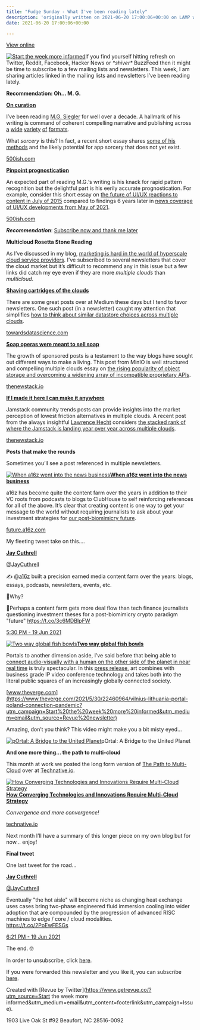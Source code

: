 ```yaml
---
title: "Fudge Sunday - What I've been reading lately"
description: 'originally written on 2021-06-20 17:00:06+00:00 on LAMP with vi, WordPress, Jekyll, Gatsby Cloud, Netlify, Revue, Substack, or Buttondown'
date: 2021-06-20 17:00:06+00:00

---
```


[View online](https://sunday.fudge.org/issues/fudge-sunday-what-i-ve-been-reading-lately-653166?utm_campaign=Issue&utm_content=view_in_browser&utm_medium=email&utm_source=Start+the+week+more+informed)

[![Start the week more informed](https://bucketeer-e05bbc84-baa3-437e-9518-adb32be77984.s3.amazonaws.com/public/images/a31a5f50-f536-4cf7-a9c4-880e83385316_1200x115.png "Start the week more informed")](https://substackcdn.com/image/fetch/f_auto,q_auto:good,fl_progressive:steep/https%3A%2F%2Fbucketeer-e05bbc84-baa3-437e-9518-adb32be77984.s3.amazonaws.com%2Fpublic%2Fimages%2Fa31a5f50-f536-4cf7-a9c4-880e83385316_1200x115.png)If you find yourself hitting refresh on Twitter, Reddit, Facebook, Hacker News or *\*shiver\** BuzzFeed then it might be time to subscribe to a few mailing lists and newsletters. This week, I am sharing articles linked in the mailing lists and newsletters I’ve been reading lately.

 **Recommendation: Oh... M. G.**

**[On curation](https://500ish.com/cut-copy-paste-highlight-864baece0965?utm_campaign=Start%20the%20week%20more%20informed&utm_medium=email&utm_source=Revue%20newsletter)**

I’ve been reading [M.G. Siegler](https://mgsiegler.com?utm_campaign=Start%20the%20week%20more%20informed&utm_medium=email&utm_source=Revue%20newsletter) for well over a decade. A hallmark of his writing is command of coherent compelling narrative and publishing across [a](https://twitter.com/mgsiegler?utm_campaign=Start%20the%20week%20more%20informed&utm_medium=email&utm_source=Revue%20newsletter) [wide](https://500ish.com/?utm_campaign=Start%20the%20week%20more%20informed&utm_medium=email&utm_source=Revue%20newsletter) [variety](https://5ish.org/?utm_campaign=Start%20the%20week%20more%20informed&utm_medium=email&utm_source=Revue%20newsletter) [of](https://mgs.blog?utm_campaign=Start%20the%20week%20more%20informed&utm_medium=email&utm_source=Revue%20newsletter) [formats](https://reviewinhaiku.com/?utm_campaign=Start%20the%20week%20more%20informed&utm_medium=email&utm_source=Revue%20newsletter).

What *sorcery* is this? In fact, a recent short essay shares [some of his methods](https://500ish.com/cut-copy-paste-highlight-864baece0965?utm_campaign=Start%20the%20week%20more%20informed&utm_medium=email&utm_source=Revue%20newsletter) and the likely potential for app sorcery that does not yet exist.

[500ish.com](https://500ish.com/cut-copy-paste-highlight-864baece0965?utm_campaign=Start%20the%20week%20more%20informed&utm_medium=email&utm_source=Revue%20newsletter)

**[Pinpoint prognostication](https://500ish.com/simple-smile-thumbs-up-8865f5912d84?utm_campaign=Start%20the%20week%20more%20informed&utm_medium=email&utm_source=Revue%20newsletter)**

An expected part of reading M.G.‘s writing is his knack for rapid pattern recognition but the delightful part is his eerily accurate prognostication. For example, consider this short essay on [the future of UI/UX reactions to content in July of 2015](https://500ish.com/simple-smile-thumbs-up-8865f5912d84?utm_campaign=Start%20the%20week%20more%20informed&utm_medium=email&utm_source=Revue%20newsletter) compared to findings 6 years later in [news coverage of UI/UX developments from May of 2021](https://www.theverge.com/2021/5/28/22458959/twitter-reactions-feature-facebook-sad-cheer?utm_campaign=Start%20the%20week%20more%20informed&utm_medium=email&utm_source=Revue%20newsletter).

[500ish.com](https://500ish.com/simple-smile-thumbs-up-8865f5912d84?utm_campaign=Start%20the%20week%20more%20informed&utm_medium=email&utm_source=Revue%20newsletter)

***Recommendation***: [Subscribe now and thank me later](https://5ish.org?utm_campaign=Start%20the%20week%20more%20informed&utm_medium=email&utm_source=Revue%20newsletter)

 **Multicloud Rosetta Stone Reading**

As I’ve discussed in my blog, [marketing is hard in the world of hyperscale cloud service providers](https://fudge.org/multicloud-march?utm_campaign=Start%20the%20week%20more%20informed&utm_medium=email&utm_source=Revue%20newsletter). I’ve subscribed to several newsletters that cover the cloud market but it’s difficult to recommend any in this issue but a few links did catch my eye even if they are more *multiple clouds* than *multicloud*.

**[Shaving cartridges of the clouds](https://towardsdatascience.com/datastore-choices-sql-vs-nosql-database-ebec24d56106?utm_campaign=Start%20the%20week%20more%20informed&utm_medium=email&utm_source=Revue%20newsletter)**

There are some great posts over at Medium these days but I tend to favor newsletters. One such post (in a newsletter) caught my attention that simplifies [how to think about similar datastore choices across multiple clouds](https://towardsdatascience.com/datastore-choices-sql-vs-nosql-database-ebec24d56106?utm_campaign=Start%20the%20week%20more%20informed&utm_medium=email&utm_source=Revue%20newsletter).

[towardsdatascience.com](https://towardsdatascience.com/datastore-choices-sql-vs-nosql-database-ebec24d56106?utm_campaign=Start%20the%20week%20more%20informed&utm_medium=email&utm_source=Revue%20newsletter)

**[Soap operas were meant to sell soap](https://thenewstack.io/an-architects-guide-to-multicloud/?utm_campaign=Start%20the%20week%20more%20informed&utm_medium=email&utm_source=Revue%20newsletter)**

The growth of sponsored posts is a testament to the way blogs have sought out different ways to make a living. This post from MinIO is well structured and compelling multiple clouds essay on [the rising popularity of object storage and overcoming a widening array of incompatible proprietary APIs](https://thenewstack.io/an-architects-guide-to-multicloud/?utm_campaign=Start%20the%20week%20more%20informed&utm_medium=email&utm_source=Revue%20newsletter). 

[thenewstack.io](https://thenewstack.io/an-architects-guide-to-multicloud/?utm_campaign=Start%20the%20week%20more%20informed&utm_medium=email&utm_source=Revue%20newsletter)

**[If I made it here I can make it anywhere](https://thenewstack.io/cdn-providers-rival-hyperscale-clouds-for-web-developers-deploying-jamstack/?utm_campaign=Start%20the%20week%20more%20informed&utm_medium=email&utm_source=Revue%20newsletter)**

Jamstack community trends posts can provide insights into the market perception of lowest friction alternatives in multiple clouds. A recent post from the always insightful [Lawrence Hecht](https://thenewstack.io/author/lawrence-hecht/?utm_campaign=Start%20the%20week%20more%20informed&utm_medium=email&utm_source=Revue%20newsletter) considers [the stacked rank of where the Jamstack is landing year over year across multiple clouds](https://thenewstack.io/cdn-providers-rival-hyperscale-clouds-for-web-developers-deploying-jamstack/?utm_campaign=Start%20the%20week%20more%20informed&utm_medium=email&utm_source=Revue%20newsletter).

[thenewstack.io](https://thenewstack.io/cdn-providers-rival-hyperscale-clouds-for-web-developers-deploying-jamstack/?utm_campaign=Start%20the%20week%20more%20informed&utm_medium=email&utm_source=Revue%20newsletter)

 **Posts that make the rounds**

Sometimes you’ll see a post referenced in multiple newsletters.

[![When a16z went into the news business](https://bucketeer-e05bbc84-baa3-437e-9518-adb32be77984.s3.amazonaws.com/public/images/efd83f47-4617-45f1-9b33-da53b798025b_600x314.png "When a16z went into the news business")](https://substackcdn.com/image/fetch/f_auto,q_auto:good,fl_progressive:steep/https%3A%2F%2Fbucketeer-e05bbc84-baa3-437e-9518-adb32be77984.s3.amazonaws.com%2Fpublic%2Fimages%2Fefd83f47-4617-45f1-9b33-da53b798025b_600x314.png)**[When a16z went into the news business](https://future.a16z.com/extinction-mining-ancient-innovation-future-solutions/?utm_campaign=Start%20the%20week%20more%20informed&utm_medium=email&utm_source=Revue%20newsletter)**

a16z has become quite the content farm over the years in addition to their VC roots from podcasts to blogs to ClubHouse to self reinforcing references for all of the above. It’s clear that creating content is one way to get your message to the world without requiring journalists to ask about your investment strategies for [our post-biomimicry future](https://future.a16z.com/extinction-mining-ancient-innovation-future-solutions/?utm_campaign=Start%20the%20week%20more%20informed&utm_medium=email&utm_source=Revue%20newsletter).

[future.a16z.com](https://future.a16z.com/extinction-mining-ancient-innovation-future-solutions/?utm_campaign=Start%20the%20week%20more%20informed&utm_medium=email&utm_source=Revue%20newsletter)

My fleeting tweet take on this….

**[Jay Cuthrell](https://twitter.com/JayCuthrell/status/1406363851151532035)**

[@JayCuthrell](https://twitter.com/JayCuthrell/status/1406363851151532035)

✍️ @[a16z](https://twitter.com/a16z) built a precision earned media content farm over the years: blogs, essays, podcasts, newsletters, events, etc.  
  
🤔Why?  
  
🔮Perhaps a content farm gets more deal flow than tech finance journalists questioning investment theses for a post-biomimicry crypto paradigm "future" <https://t.co/3c6MDBIpFW>

 [5:30 PM - 19 Jun 2021](https://twitter.com/JayCuthrell/status/1406363851151532035)

[![Two way global fish bowls](https://bucketeer-e05bbc84-baa3-437e-9518-adb32be77984.s3.amazonaws.com/public/images/3a0aa525-f80b-46a3-b0bf-c2070d02b226_600x314.jpeg "Two way global fish bowls")](https://substackcdn.com/image/fetch/f_auto,q_auto:good,fl_progressive:steep/https%3A%2F%2Fbucketeer-e05bbc84-baa3-437e-9518-adb32be77984.s3.amazonaws.com%2Fpublic%2Fimages%2F3a0aa525-f80b-46a3-b0bf-c2070d02b226_600x314.jpeg)**[Two way global fish bowls](https://www.theverge.com/2021/5/30/22460964/vilnius-lithuania-portal-poland-connection-pandemic?utm_campaign=Start%20the%20week%20more%20informed&utm_medium=email&utm_source=Revue%20newsletter)**

Portals to another dimension aside, I’ve said before that being able to [connect audio-visually with a human on the other side of the planet in near real time](https://fudge.org/airwaves-vs-airlines?utm_campaign=Start%20the%20week%20more%20informed&utm_medium=email&utm_source=Revue%20newsletter) is truly spectacular. In this [press release](https://vilniustech.lt/about-university/news/portal-an-interactive-bridge-to-unity-connects-two-countries/73472?nid=328416&utm_campaign=Start%20the%20week%20more%20informed&utm_medium=email&utm_source=Revue%20newsletter), art combines with business grade IP video conference technology and takes both into the literal public squares of an increasingly globally connected society.

[www.theverge.com](https://www.theverge.com/2021/5/30/22460964/vilnius-lithuania-portal-poland-connection-pandemic?utm_campaign=Start%20the%20week%20more%20informed&utm_medium=email&utm_source=Revue%20newsletter)

Amazing, don’t you think? This video might make you a bit misty eyed…

[![pOrtal: A Bridge to the United Planet](https://bucketeer-e05bbc84-baa3-437e-9518-adb32be77984.s3.amazonaws.com/public/images/574b2146-5867-426f-99d3-003203617964_600x338.jpeg "pOrtal: A Bridge to the United Planet")](https://substackcdn.com/image/fetch/f_auto,q_auto:good,fl_progressive:steep/https%3A%2F%2Fbucketeer-e05bbc84-baa3-437e-9518-adb32be77984.s3.amazonaws.com%2Fpublic%2Fimages%2F574b2146-5867-426f-99d3-003203617964_600x338.jpeg)pOrtal: A Bridge to the United Planet

 **And one more thing... the path to multi-cloud**

This month at work we posted the long form version of [The Path to Multi-Cloud](https://technative.io/the-path-to-multi-cloud-how-converging-technologies-and-innovations-require-multi-cloud-strategy/?utm_campaign=Start%20the%20week%20more%20informed&utm_medium=email&utm_source=Revue%20newsletter) over at [Technative.io](https://technative.io/the-path-to-multi-cloud-how-converging-technologies-and-innovations-require-multi-cloud-strategy/?utm_campaign=Start%20the%20week%20more%20informed&utm_medium=email&utm_source=Revue%20newsletter).

[![How Converging Technologies and Innovations Require Multi-Cloud Strategy](https://bucketeer-e05bbc84-baa3-437e-9518-adb32be77984.s3.amazonaws.com/public/images/9908d9ef-b507-4c4e-9617-378411d9eba1_600x424.jpeg "How Converging Technologies and Innovations Require Multi-Cloud Strategy")](https://substackcdn.com/image/fetch/f_auto,q_auto:good,fl_progressive:steep/https%3A%2F%2Fbucketeer-e05bbc84-baa3-437e-9518-adb32be77984.s3.amazonaws.com%2Fpublic%2Fimages%2F9908d9ef-b507-4c4e-9617-378411d9eba1_600x424.jpeg)**[How Converging Technologies and Innovations Require Multi-Cloud Strategy](https://technative.io/the-path-to-multi-cloud-how-converging-technologies-and-innovations-require-multi-cloud-strategy/?utm_campaign=Start%20the%20week%20more%20informed&utm_medium=email&utm_source=Revue%20newsletter)**

*Convergence and more convergence!*

[technative.io](https://technative.io/the-path-to-multi-cloud-how-converging-technologies-and-innovations-require-multi-cloud-strategy/?utm_campaign=Start%20the%20week%20more%20informed&utm_medium=email&utm_source=Revue%20newsletter)

Next month I’ll have a summary of this longer piece on my own blog but for now… enjoy!

 **Final tweet**

One last tweet for the road…

**[Jay Cuthrell](https://twitter.com/JayCuthrell/status/1406376556528812036)**

[@JayCuthrell](https://twitter.com/JayCuthrell/status/1406376556528812036)

Eventually "the hot aisle" will become niche as changing heat exchange uses cases bring two-phase engineered fluid immersion cooling into wider adoption that are compounded by the progression of advanced RISC machines to edge / core / cloud modalities.  
<https://t.co/2PoEwFESGs>

 [6:21 PM - 19 Jun 2021](https://twitter.com/JayCuthrell/status/1406376556528812036)

The end. 🤓

In order to unsubscribe, click [here](#).

If you were forwarded this newsletter and you like it, you can subscribe [here](https://sunday.fudge.org/?utm_campaign=Issue&utm_content=forwarded&utm_medium=email&utm_source=Start+the+week+more+informed).

Created with [Revue by Twitter](https://www.getrevue.co/?utm_source=Start the week more informed&utm_medium=email&utm_content=footerlink&utm_campaign=Issue).

1903 Live Oak St #92 Beaufort, NC 28516-0092

